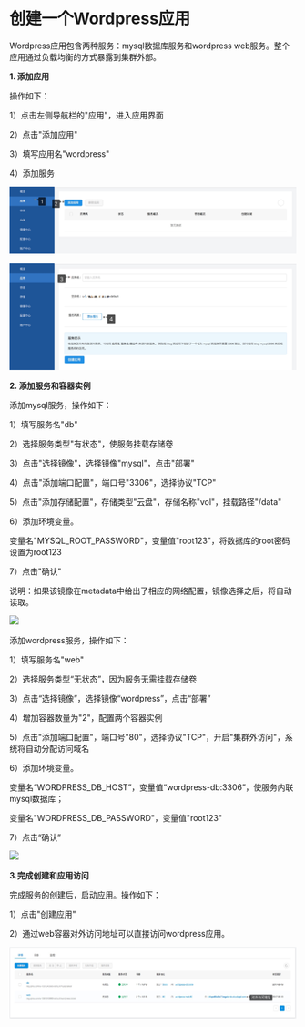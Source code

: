 # 创建一个Wordpress应用

Wordpress应用包含两种服务：mysql数据库服务和wordpress web服务。整个应用通过负载均衡的方式暴露到集群外部。

**1. 添加应用**

操作如下：

1）点击左侧导航栏的"应用"，进入应用界面

2）点击"添加应用"

3）填写应用名"wordpress"

4）添加服务

![](/media/wordpress-tianjiayingyong1.png)

![](/media/wordpress-tianjiayingyong2.png)

**2. 添加服务和容器实例**

添加mysql服务，操作如下：

1）填写服务名"db"

2）选择服务类型"有状态"，使服务挂载存储卷

3）点击"选择镜像"，选择镜像"mysql"，点击"部署"

4）点击"添加端口配置"，端口号"3306"，选择协议"TCP"

5）点击"添加存储配置"，存储类型"云盘"，存储名称"vol"，挂载路径"/data"

6）添加环境变量。

变量名"MYSQL_ROOT_PASSWORD"，变量值"root123"，将数据库的root密码设置为root123

7）点击"确认"

说明：如果该镜像在metadata中给出了相应的网络配置，镜像选择之后，将自动读取。

![](/media/wordpress-db.gif)

添加wordpress服务，操作如下：

1）填写服务名"web"

2）选择服务类型“无状态”，因为服务无需挂载存储卷

3）点击“选择镜像”，选择镜像“wordpress”，点击“部署”

4）增加容器数量为"2"，配置两个容器实例

5）点击"添加端口配置"，端口号"80"，选择协议"TCP"，开启"集群外访问"，系统将自动分配访问域名

6）添加环境变量。

变量名“WORDPRESS_DB_HOST”，变量值“wordpress-db:3306”，使服务内联mysql数据库；

变量名"WORDPRESS_DB_PASSWORD"，变量值"root123"

7）点击“确认”

![](/media/wordpress-web.gif)

**3.完成创建和应用访问**

完成服务的创建后，启动应用。操作如下：

1）点击"创建应用"

2）通过web容器对外访问地址可以直接访问wordpress应用。

![](/media/wordpress-duiwaifangwendizhi.png)

